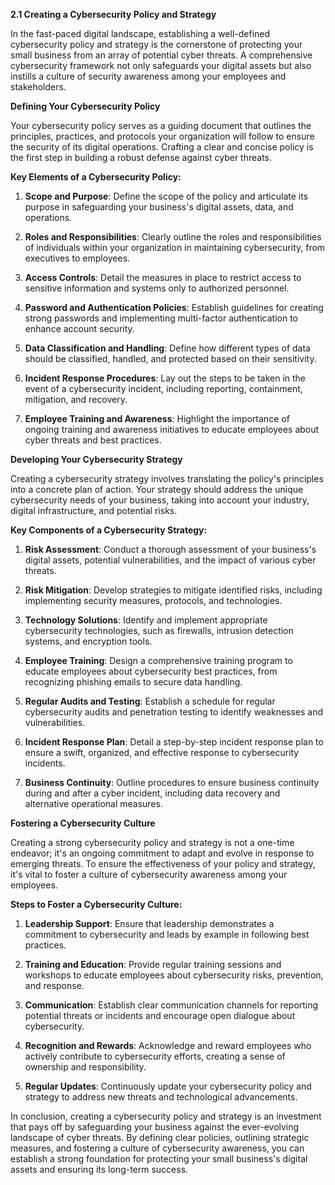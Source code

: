 **2.1 Creating a Cybersecurity Policy and Strategy**

In the fast-paced digital landscape, establishing a well-defined cybersecurity policy and strategy is the cornerstone of protecting your small business from an array of potential cyber threats. A comprehensive cybersecurity framework not only safeguards your digital assets but also instills a culture of security awareness among your employees and stakeholders.

**Defining Your Cybersecurity Policy**

Your cybersecurity policy serves as a guiding document that outlines the principles, practices, and protocols your organization will follow to ensure the security of its digital operations. Crafting a clear and concise policy is the first step in building a robust defense against cyber threats.

**Key Elements of a Cybersecurity Policy:**

1. **Scope and Purpose**: Define the scope of the policy and articulate its purpose in safeguarding your business's digital assets, data, and operations.

2. **Roles and Responsibilities**: Clearly outline the roles and responsibilities of individuals within your organization in maintaining cybersecurity, from executives to employees.

3. **Access Controls**: Detail the measures in place to restrict access to sensitive information and systems only to authorized personnel.

4. **Password and Authentication Policies**: Establish guidelines for creating strong passwords and implementing multi-factor authentication to enhance account security.

5. **Data Classification and Handling**: Define how different types of data should be classified, handled, and protected based on their sensitivity.

6. **Incident Response Procedures**: Lay out the steps to be taken in the event of a cybersecurity incident, including reporting, containment, mitigation, and recovery.

7. **Employee Training and Awareness**: Highlight the importance of ongoing training and awareness initiatives to educate employees about cyber threats and best practices.

**Developing Your Cybersecurity Strategy**

Creating a cybersecurity strategy involves translating the policy's principles into a concrete plan of action. Your strategy should address the unique cybersecurity needs of your business, taking into account your industry, digital infrastructure, and potential risks.

**Key Components of a Cybersecurity Strategy:**

1. **Risk Assessment**: Conduct a thorough assessment of your business's digital assets, potential vulnerabilities, and the impact of various cyber threats.

2. **Risk Mitigation**: Develop strategies to mitigate identified risks, including implementing security measures, protocols, and technologies.

3. **Technology Solutions**: Identify and implement appropriate cybersecurity technologies, such as firewalls, intrusion detection systems, and encryption tools.

4. **Employee Training**: Design a comprehensive training program to educate employees about cybersecurity best practices, from recognizing phishing emails to secure data handling.

5. **Regular Audits and Testing**: Establish a schedule for regular cybersecurity audits and penetration testing to identify weaknesses and vulnerabilities.

6. **Incident Response Plan**: Detail a step-by-step incident response plan to ensure a swift, organized, and effective response to cybersecurity incidents.

7. **Business Continuity**: Outline procedures to ensure business continuity during and after a cyber incident, including data recovery and alternative operational measures.

**Fostering a Cybersecurity Culture**

Creating a strong cybersecurity policy and strategy is not a one-time endeavor; it's an ongoing commitment to adapt and evolve in response to emerging threats. To ensure the effectiveness of your policy and strategy, it's vital to foster a culture of cybersecurity awareness among your employees.

**Steps to Foster a Cybersecurity Culture:**

1. **Leadership Support**: Ensure that leadership demonstrates a commitment to cybersecurity and leads by example in following best practices.

2. **Training and Education**: Provide regular training sessions and workshops to educate employees about cybersecurity risks, prevention, and response.

3. **Communication**: Establish clear communication channels for reporting potential threats or incidents and encourage open dialogue about cybersecurity.

4. **Recognition and Rewards**: Acknowledge and reward employees who actively contribute to cybersecurity efforts, creating a sense of ownership and responsibility.

5. **Regular Updates**: Continuously update your cybersecurity policy and strategy to address new threats and technological advancements.

In conclusion, creating a cybersecurity policy and strategy is an investment that pays off by safeguarding your business against the ever-evolving landscape of cyber threats. By defining clear policies, outlining strategic measures, and fostering a culture of cybersecurity awareness, you can establish a strong foundation for protecting your small business's digital assets and ensuring its long-term success.